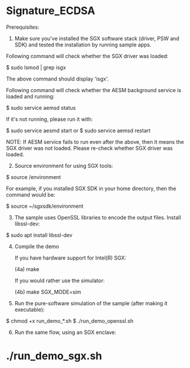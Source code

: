 # Signature_ECDSA

Prerequisites:

1) Make sure you've installed the SGX software stack (driver, PSW and SDK) 
and tested the installation by running sample apps.

Following command will check whether the SGX driver was loaded:

$ sudo lsmod | grep isgx

The above command should display 'isgx'.

Following command will check whether the AESM background service
is loaded and running:

$ sudo service aemsd status

If it's not running, please run it with:

$ sudo service aesmd start
or
$ sudo service aemsd restart

NOTE: If AESM service fails to run even after the above, then it means the
SGX driver was not loaded. Please re-check whether SGX driver was loaded.

2) Source environment for using SGX tools:

$ source <path of sgxsdk installation>/environment

For example, if you installed SGX SDK in your home directory, then the command would be:

$ source ~/sgxsdk/environment

3) The sample uses OpenSSL libraries to encode the output files. Install libssl-dev:

$ sudo apt install libssl-dev

4) Compile the demo

   If you have hardware support for Intel(R) SGX:

   (4a) make

   If you would rather use the simulator:

   (4b) make SGX_MODE=sim

5) Run the pure-software simulation of the sample (after making it executable):

$ chmod +x run_demo_*.sh
$ ./run_demo_openssl.sh

6) Run the same flow, using an SGX enclave:

# ./run_demo_sgx.sh
